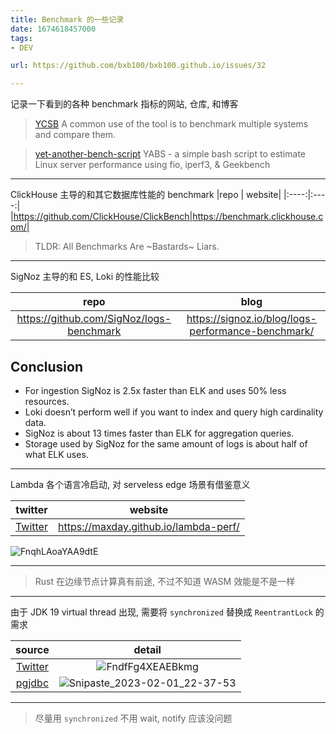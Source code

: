 ```yaml
---
title: Benchmark 的一些记录
date: 1674618457000
tags:
- DEV

url: https://github.com/bxb100/bxb100.github.io/issues/32

---
```

记录一下看到的各种 benchmark 指标的网站, 仓库, 和博客

> [YCSB](https://github.com/brianfrankcooper/YCSB) A common use of the tool is to benchmark multiple systems and compare them.

> [yet-another-bench-script](https://github.com/masonr/yet-another-bench-script) YABS - a simple bash script to estimate Linux server performance using fio, iperf3, & Geekbench

---

<a id='issuecomment-1403059558'></a>
ClickHouse 主导的和其它数据库性能的 benchmark 
|repo | website|
|:----:|:----:|
|https://github.com/ClickHouse/ClickBench|https://benchmark.clickhouse.com/|

> TLDR: All Benchmarks Are ~Bastards~ Liars. 


---

<a id='issuecomment-1403062218'></a>
SigNoz 主导的和 ES, Loki 的性能比较

| repo | blog|
|:----:|:----:|
| https://github.com/SigNoz/logs-benchmark | https://signoz.io/blog/logs-performance-benchmark/ |

## Conclusion
* For ingestion SigNoz is 2.5x faster than ELK and uses 50% less resources.
* Loki doesn’t perform well if you want to index and query high cardinality data.
* SigNoz is about 13 times faster than ELK for aggregation queries.
* Storage used by SigNoz for the same amount of logs is about half of what ELK uses.

---

<a id='issuecomment-1410107740'></a>
Lambda 各个语言冷启动, 对 serveless edge 场景有借鉴意义

|twitter|website|
|:---:|:---:|
| [Twitter](https://twitter.com/timClicks/status/1619784240987799552?s=20&t=Dc-1o97y3zXLd0iOSKdIrw) |https://maxday.github.io/lambda-perf/|

![FnqhLAoaYAA9dtE](https://user-images.githubusercontent.com/20685961/215738230-3d58dd1e-183b-4d84-b606-70da5a328e88.jpg)

---

> Rust 在边缘节点计算真有前途, 不过不知道 WASM 效能是不是一样


---

<a id='issuecomment-1412170694'></a>
由于 JDK 19 virtual thread 出现, 需要将 `synchronized` 替换成 `ReentrantLock` 的需求

|source|detail|
|:---:|:---:|
|[Twitter](https://twitter.com/heinzkabutz/status/1618490856675364865?s=20&t=IanmLaWCx_zda2STp9V3AA)|![FndfFg4XEAEBkmg](https://user-images.githubusercontent.com/20685961/216069377-3312caa4-0a3a-4df6-bf4a-6f5789e875bc.jpg)|
|[pgjdbc](https://github.com/pgjdbc/pgjdbc/issues/1951)|![Snipaste_2023-02-01_22-37-53](https://user-images.githubusercontent.com/20685961/216073168-a40b6922-a99a-468f-9c92-83ea91331a25.png)|

---

> 尽量用 `synchronized` 不用 wait, notify 应该没问题

